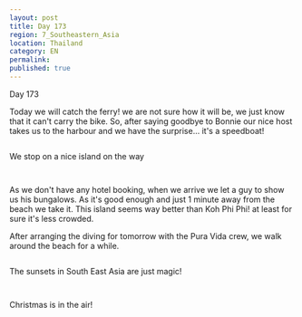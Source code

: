 ```yaml
---
layout: post
title: Day 173
region: 7_Southeastern_Asia
location: Thailand
category: EN
permalink:
published: true
---
```


Day 173

Today we will catch the ferry! we are not sure how it will be, we just know that it can't carry the bike. So, after saying goodbye to Bonnie our nice host takes us to the harbour and we have the surprise... it's a speedboat!

<p><a
href="https://lh3.googleusercontent.com/UV_jv9X8Lwjakfn-OMVyMPqZ9NF2l3rba_rhPOxUO4-vwJzVzlZtuNq4iagi38YFj8zV_L5l23HWSSRkOsHm5CO6rQvVm8OFOBAiJ9FxOR7of5rZzMtTCzSzOAscCnHmVMZ4FGdb0CGGqfHOR1_0DO2iGilvZdc9npNdZQvzibpjYRVziKSw8Zu_3GoCi9OCBomrW3GurYeBnF9Ta3vw2W53bYjIQa3qVtJ93BT5-5gyYa0Im6DLQB9-S4wCZCfv-Jq94kbOFMpskhe8WgVQOSP64s81soxR4BSobISMZPZwH6LNmIRThooRq1GdEKDDIAHJQDAc1l7Kx4C-LEL26NnQpWzUZKNc47QFgL7z4n5F8ivfMWJUOt02d-4uW5b7kP4n4WGSIX_gbQXvmwt8sWwhoduEfl-9BihiJlSrGA6nE5Yjrqj2Fc6MgIk4gluBL5UQ1_t0isC16OKzg4-1qXeG_4UQKDWwYiFtlWKI9kEKn-Xo7cZ8KlF-WbGu4HRZQPFt9XybyMO7SSUJpdzCjiRiKYqvHUO-60t9C_A2CwxkeI5oTdFyP_0YG6Y-peAPYLb-niIvmtc8HdFz9zoCaFsQ0hbHL85Ew_vKojDamH33ErX4RdB68IBl5SVxV1EkDpGzy9_TLVG7BEUahcnNTyqSBurS_80e3G8-8qTdi1b78P-W1gEQXupNRFgZRyleIo3n5AWbxRa8eOp0_KU=w669-h502-no"><img 
src="https://lh3.googleusercontent.com/UV_jv9X8Lwjakfn-OMVyMPqZ9NF2l3rba_rhPOxUO4-vwJzVzlZtuNq4iagi38YFj8zV_L5l23HWSSRkOsHm5CO6rQvVm8OFOBAiJ9FxOR7of5rZzMtTCzSzOAscCnHmVMZ4FGdb0CGGqfHOR1_0DO2iGilvZdc9npNdZQvzibpjYRVziKSw8Zu_3GoCi9OCBomrW3GurYeBnF9Ta3vw2W53bYjIQa3qVtJ93BT5-5gyYa0Im6DLQB9-S4wCZCfv-Jq94kbOFMpskhe8WgVQOSP64s81soxR4BSobISMZPZwH6LNmIRThooRq1GdEKDDIAHJQDAc1l7Kx4C-LEL26NnQpWzUZKNc47QFgL7z4n5F8ivfMWJUOt02d-4uW5b7kP4n4WGSIX_gbQXvmwt8sWwhoduEfl-9BihiJlSrGA6nE5Yjrqj2Fc6MgIk4gluBL5UQ1_t0isC16OKzg4-1qXeG_4UQKDWwYiFtlWKI9kEKn-Xo7cZ8KlF-WbGu4HRZQPFt9XybyMO7SSUJpdzCjiRiKYqvHUO-60t9C_A2CwxkeI5oTdFyP_0YG6Y-peAPYLb-niIvmtc8HdFz9zoCaFsQ0hbHL85Ew_vKojDamH33ErX4RdB68IBl5SVxV1EkDpGzy9_TLVG7BEUahcnNTyqSBurS_80e3G8-8qTdi1b78P-W1gEQXupNRFgZRyleIo3n5AWbxRa8eOp0_KU=w669-h502-no" class="oversize" alt=""></a></p>

We stop on a nice island on the way

<p><a
href="https://lh3.googleusercontent.com/8oL7OH5mn7gEaTUJuK6tS9r5B5xG5QCH-ZBTgc5tnWZ7M1JNTsAIyfzqYFOeaeLMAvuCvP5wXofSCf8dQMIETP1YVFp88MznYVhJ1LYH5nUTjwdl524n3JOajuz--h_8L3tlEPXZinIu-hh_xPzKzHUf2lT8_iW_3HYQh2l1JZuC_Yt5UeVC5nUBsSOvoxTVcrlZ9w3eJkm_ZJ7YZN6dnjAw0wtk-9tlB79w8PMfPSQiFt1sfKsn9DLQPe23IiYMG0SkiDXrO2tKKzJcyiDymzmcrTaq0pe1g3QV_6eMVDRaL3wOKZk8Ep-JaSc4nIY6cdHVEjt0TMDHOCk1-pxaNkBCjK0OvDb2LLYntUnrPKb-MyP5K_ccn7bwUP8PNshqR1DllzxRYPxjMjZRzcxQNBo4EEZIsBORMoWSNUOStXjOZsgBPsn5vX6fwehthsUgXZNGmuzHrV6CJF-AjqBy-JoifWCI2nrnHjgfbvPB6degHNXfc2lBK1-YbSCijOjA346rOICuchif2eyjMdJd8Tar7LQG3GdKIwc3adMTJXQTItTs9R7UaJTxD6GhXFX4uPA_aQNTF4CXIENdCIhHcgrFI7Bo9vmHcIKv8bNdXxSSwJrV0dhHcZOSts2EiN-463qffi-uMYc5ji-57bpbsGLSgbzVKfHwQRoBSaEMRsx_hygINBdtn9fKaKD7LbqI5BP6d9R445kGmgtk3p8=w669-h502-no"><img 
src="https://lh3.googleusercontent.com/8oL7OH5mn7gEaTUJuK6tS9r5B5xG5QCH-ZBTgc5tnWZ7M1JNTsAIyfzqYFOeaeLMAvuCvP5wXofSCf8dQMIETP1YVFp88MznYVhJ1LYH5nUTjwdl524n3JOajuz--h_8L3tlEPXZinIu-hh_xPzKzHUf2lT8_iW_3HYQh2l1JZuC_Yt5UeVC5nUBsSOvoxTVcrlZ9w3eJkm_ZJ7YZN6dnjAw0wtk-9tlB79w8PMfPSQiFt1sfKsn9DLQPe23IiYMG0SkiDXrO2tKKzJcyiDymzmcrTaq0pe1g3QV_6eMVDRaL3wOKZk8Ep-JaSc4nIY6cdHVEjt0TMDHOCk1-pxaNkBCjK0OvDb2LLYntUnrPKb-MyP5K_ccn7bwUP8PNshqR1DllzxRYPxjMjZRzcxQNBo4EEZIsBORMoWSNUOStXjOZsgBPsn5vX6fwehthsUgXZNGmuzHrV6CJF-AjqBy-JoifWCI2nrnHjgfbvPB6degHNXfc2lBK1-YbSCijOjA346rOICuchif2eyjMdJd8Tar7LQG3GdKIwc3adMTJXQTItTs9R7UaJTxD6GhXFX4uPA_aQNTF4CXIENdCIhHcgrFI7Bo9vmHcIKv8bNdXxSSwJrV0dhHcZOSts2EiN-463qffi-uMYc5ji-57bpbsGLSgbzVKfHwQRoBSaEMRsx_hygINBdtn9fKaKD7LbqI5BP6d9R445kGmgtk3p8=w669-h502-no" class="oversize" alt=""></a></p>

<p><a
href="https://lh3.googleusercontent.com/imf8wQoan0STPbr9Wm6sZO0vcwLwN0Q980Lk5SaWXg4VrZ1tBpy8MZsQoPW8kyt5shGc_MwQmdDxNcjXsB0jAm26PZJDdsjSjr2WPgCfDmb1cUNah6Zj1f_ZOuO_nl9AvazpLLqAEvJsOLGaaZBTw3s3IEF0xuLKNrtTEZ0Qlx6UMhUEcqFjyuoyNb3EVZJr5uDVYpJmXSX9hq8qrLNaYLe31DxesG5fKlZ-SuvMOkypx8H1_OJgJ3luEnm0cnTGs6JE1yhB6Lq9UyN4_57zEfXkPqfTXZN-6ciVz_-V9ex3JeMVXBRgAo1JcTFe7icwICYjp9yk5KVTeTHBqeScjpfbE1LcsQ9eKWC5nY5Vm7WFn87wmnxJUFxLE6teD7l0bbzxnuNLMpNJnK_C0cDoanzsNoQuSpyzlo05ZlpWDHO0VJkaId38dbqdiOEdAOuuV-TvFP2qXuRn7I93uziTpm5GeFQ06TINHGubjsFYw0_ePVqnaF9H9AshQTNwwbLq5fVxI2cUdYC4fJj28xJuwwPVvhDHP-c3rT_dFNFceFUjXpZVAanpBYsOzxG8Jbic1UesOlj56mTYsR9LoXCVKhlpdAcwySDrMyKYUzpzM4lBb0N7epKojrDLS5qut6eiR9R48jRsCC7O32eiph_3V2_7bjfPdFvWQVzHAlwnVYyd0xYC_uOcy05Tcrdm2VTp9cb8kD9QOq5FuLreMqQ=w669-h502-no"><img 
src="https://lh3.googleusercontent.com/imf8wQoan0STPbr9Wm6sZO0vcwLwN0Q980Lk5SaWXg4VrZ1tBpy8MZsQoPW8kyt5shGc_MwQmdDxNcjXsB0jAm26PZJDdsjSjr2WPgCfDmb1cUNah6Zj1f_ZOuO_nl9AvazpLLqAEvJsOLGaaZBTw3s3IEF0xuLKNrtTEZ0Qlx6UMhUEcqFjyuoyNb3EVZJr5uDVYpJmXSX9hq8qrLNaYLe31DxesG5fKlZ-SuvMOkypx8H1_OJgJ3luEnm0cnTGs6JE1yhB6Lq9UyN4_57zEfXkPqfTXZN-6ciVz_-V9ex3JeMVXBRgAo1JcTFe7icwICYjp9yk5KVTeTHBqeScjpfbE1LcsQ9eKWC5nY5Vm7WFn87wmnxJUFxLE6teD7l0bbzxnuNLMpNJnK_C0cDoanzsNoQuSpyzlo05ZlpWDHO0VJkaId38dbqdiOEdAOuuV-TvFP2qXuRn7I93uziTpm5GeFQ06TINHGubjsFYw0_ePVqnaF9H9AshQTNwwbLq5fVxI2cUdYC4fJj28xJuwwPVvhDHP-c3rT_dFNFceFUjXpZVAanpBYsOzxG8Jbic1UesOlj56mTYsR9LoXCVKhlpdAcwySDrMyKYUzpzM4lBb0N7epKojrDLS5qut6eiR9R48jRsCC7O32eiph_3V2_7bjfPdFvWQVzHAlwnVYyd0xYC_uOcy05Tcrdm2VTp9cb8kD9QOq5FuLreMqQ=w669-h502-no" class="oversize" alt=""></a></p>

As we don't have any hotel booking, when we arrive we let a guy to show us his bungalows. As it's good enough and just 1 minute away from the beach we take it. This island seems way better than Koh Phi Phi! at least for sure it's less crowded.

After arranging the diving for tomorrow with the Pura Vida crew, we walk around the beach for a while.

<p><a
href="https://lh3.googleusercontent.com/E_xZahaI7UonOVzXydewykkVSB8amdfRrgvVn-5bobY_8o0PTp-JZADFjj1wF8EkOwlqOExvaNHvFzCSX3m0lp3o7285FA7tucdXtKb7FoHwMIU6BSdjXbZue1hkTAC_n8w9Ieh7fnk8yP8dzFiYfbHxqdA_pA_hF-ugreWO1UDqRAOEzgSLAnlMisQHHcv_M3HK-yKyfvYLcAgop8Gj6vlshXbMrZRrZzhldhXWXDgUFNfTlaVNY2PO38M7qTDiITyF7ukdJOS7li_rTWbilSqWJOKNRIjEGxgd1_hrAu6j9dg4MPqnxUx9xNaTJgs9Wf6frDqeR5X1n6G1_zhgNW54MhwXSCPFAC9IkTA5m-VW_jnbyBPHtPvYJpRMeCPWTkvNwMHl2u2H543H9McXwljqEy6NAYH6CXHiF8YZOF7OItS7Ew6Y4j-wgMDAiRZWQyuGcWh7psR1_TdTxkSQITvNZ_tCs1xHhr7_ZpyCST6QzaaaeskNuUuYJzzw7iFICMcp14-LkE6qFIHut-UlhRe48Jdfn0h3gYPmXH7Ih8pAQ5_RbqxrTqLq7WtkJm0rRaf5FGX-PzEzwbDdx6diq4ZFYbrfJOyBKEg28Ru0dEi03mhSJui_6mKmAmY9V3rJC7R_uS-X42e4Tn4hXGdSn-6vjbHme5BdaVUffYyHxjPf4s_WagiYQkAGNk7eG_CwQBXPZbSqVoD6c5yDDyE=w669-h502-no"><img 
src="https://lh3.googleusercontent.com/E_xZahaI7UonOVzXydewykkVSB8amdfRrgvVn-5bobY_8o0PTp-JZADFjj1wF8EkOwlqOExvaNHvFzCSX3m0lp3o7285FA7tucdXtKb7FoHwMIU6BSdjXbZue1hkTAC_n8w9Ieh7fnk8yP8dzFiYfbHxqdA_pA_hF-ugreWO1UDqRAOEzgSLAnlMisQHHcv_M3HK-yKyfvYLcAgop8Gj6vlshXbMrZRrZzhldhXWXDgUFNfTlaVNY2PO38M7qTDiITyF7ukdJOS7li_rTWbilSqWJOKNRIjEGxgd1_hrAu6j9dg4MPqnxUx9xNaTJgs9Wf6frDqeR5X1n6G1_zhgNW54MhwXSCPFAC9IkTA5m-VW_jnbyBPHtPvYJpRMeCPWTkvNwMHl2u2H543H9McXwljqEy6NAYH6CXHiF8YZOF7OItS7Ew6Y4j-wgMDAiRZWQyuGcWh7psR1_TdTxkSQITvNZ_tCs1xHhr7_ZpyCST6QzaaaeskNuUuYJzzw7iFICMcp14-LkE6qFIHut-UlhRe48Jdfn0h3gYPmXH7Ih8pAQ5_RbqxrTqLq7WtkJm0rRaf5FGX-PzEzwbDdx6diq4ZFYbrfJOyBKEg28Ru0dEi03mhSJui_6mKmAmY9V3rJC7R_uS-X42e4Tn4hXGdSn-6vjbHme5BdaVUffYyHxjPf4s_WagiYQkAGNk7eG_CwQBXPZbSqVoD6c5yDDyE=w669-h502-no" class="oversize" alt=""></a></p>

The sunsets in South East Asia are just magic!

<p><a
href="https://lh3.googleusercontent.com/mLsQbfAvUgo-xBzk02rqUCZ1TpY16kZ4cqIqmIDt6G8GZE00-9P32gH5x2tYEMVzaAb3jWNx4RrFS--GpRoIbGZv62kI-a3VogontCvMdOV-QkMKi4TrjHS8JTF3pbErO3N6sASrc0bv80kMr1TBTaeFusKXMsPQJrSfmZDXA4eSs6xQrz-Wc_PUOaEcMnZK4X9g-XxhD36CmLzzX6LVwdFrgjh4QmbkCjkP1f7hC5BdlywAh7kZ_CekDsMJeR8z_WZkXgIl_S89k_Cr-EoJoP93AbZkv-i6KzJyYr_XNZpSXdKh-uQeKasMDzvFrQUtrC99ys5kTnbrVJ4CPEeS2MXSLI1zgvVJerEy1lamDsLtuNzrjooEf4Yvb3VvkrKeW1Sv_3BC9qGFrQRB0xNcM7fotGb16JME59Zz8oDfTlWqzDWmy3lTGNj-ULk8eK89DghNN5yhezzVZ_wqnsuecY7vAEM3Ow6j9BxBCb8d3YtgW27d7Ga79uw8BBjE6lRJuqizQ8SBguDft4BXiiow2w3BNhZ971TO-mhrcOkXkhKdXRUBoP6uKnagYs1E4QgAeHamcBcTWfIZ30-50D3MqpDaHyRhKHw8Uols8VANTKcL37JPmlCRNkmK63V8bdpr3MQHrEOsdgEIS9L_PEXckoVJpof-SszgwLPJlrT0iqzq94ZCdvNHoeH2j3p5R3bHiOzFqxzNhTu0JIaWssE=w669-h502-no"><img 
src="https://lh3.googleusercontent.com/mLsQbfAvUgo-xBzk02rqUCZ1TpY16kZ4cqIqmIDt6G8GZE00-9P32gH5x2tYEMVzaAb3jWNx4RrFS--GpRoIbGZv62kI-a3VogontCvMdOV-QkMKi4TrjHS8JTF3pbErO3N6sASrc0bv80kMr1TBTaeFusKXMsPQJrSfmZDXA4eSs6xQrz-Wc_PUOaEcMnZK4X9g-XxhD36CmLzzX6LVwdFrgjh4QmbkCjkP1f7hC5BdlywAh7kZ_CekDsMJeR8z_WZkXgIl_S89k_Cr-EoJoP93AbZkv-i6KzJyYr_XNZpSXdKh-uQeKasMDzvFrQUtrC99ys5kTnbrVJ4CPEeS2MXSLI1zgvVJerEy1lamDsLtuNzrjooEf4Yvb3VvkrKeW1Sv_3BC9qGFrQRB0xNcM7fotGb16JME59Zz8oDfTlWqzDWmy3lTGNj-ULk8eK89DghNN5yhezzVZ_wqnsuecY7vAEM3Ow6j9BxBCb8d3YtgW27d7Ga79uw8BBjE6lRJuqizQ8SBguDft4BXiiow2w3BNhZ971TO-mhrcOkXkhKdXRUBoP6uKnagYs1E4QgAeHamcBcTWfIZ30-50D3MqpDaHyRhKHw8Uols8VANTKcL37JPmlCRNkmK63V8bdpr3MQHrEOsdgEIS9L_PEXckoVJpof-SszgwLPJlrT0iqzq94ZCdvNHoeH2j3p5R3bHiOzFqxzNhTu0JIaWssE=w669-h502-no" class="oversize" alt=""></a></p>

<p><a
href="https://lh3.googleusercontent.com/oJ_IxS8M3EJM2XEhITk1EG27sp5_0InRcXi-L3eugvwmz8dN34PNXQ9vw2x7LQYloNyIsCTlMxYcOvb7cDcwt0vFmj2fJlFHkKSiPI85KDo0iazYvHgfEtzVWEwahEXV_ts9wADceB6B1yLr5AMTs-fSLzB_VyiLgVDDEDqrsk-rfpZPXZJIgKWoZdbxhTbyKwRTAH0DRXeq0Lw7EVGcEBA_awN6tw60sJEj_Ak_ra0QNznTIv1NMXG7PWgkk8blTk7FqOS5rgya4NzOQuXymugBlqd3tS7M4wDy3_NIEPpqj0wdIAi6X13a8dVez_iGsj79SSm4zMbhObNROuO5evWjXkBEFBYSbj_1-Vdh5ArR8bXn1og3EpjoylprjV9-znPcVJ23RDP5ofAh4331UkoyHHgMu_q5qKySfQni4onheowHM2MOwx8EEXslRWZ2nMOxsxvRWx_nlCkz2mnlPrclsiBxzXgLLCsWDTnGMZvuPfLxno41cj2EEXN5dAtYOgWJ0Y3JZc7_WKC8iLJs8UbwOVBXE8h1T12PYdXsG5XGQl2O1P7J9jxH0-KCARtiRxinwI2ipM8wPT8Tb_Qloe8WRzysx9oV-C3YmeUJIMu0ead0vb7UqfRy8qClbeSLQenMiBHRkIw_cbEYIfb2mtpSWDZYxZ0bRs9G1XL_G_DEFIkliC83ydiD3Fb69KNvfcHRzBwgvDXkWXlMojE=w836-h627-no"><img 
src="https://lh3.googleusercontent.com/oJ_IxS8M3EJM2XEhITk1EG27sp5_0InRcXi-L3eugvwmz8dN34PNXQ9vw2x7LQYloNyIsCTlMxYcOvb7cDcwt0vFmj2fJlFHkKSiPI85KDo0iazYvHgfEtzVWEwahEXV_ts9wADceB6B1yLr5AMTs-fSLzB_VyiLgVDDEDqrsk-rfpZPXZJIgKWoZdbxhTbyKwRTAH0DRXeq0Lw7EVGcEBA_awN6tw60sJEj_Ak_ra0QNznTIv1NMXG7PWgkk8blTk7FqOS5rgya4NzOQuXymugBlqd3tS7M4wDy3_NIEPpqj0wdIAi6X13a8dVez_iGsj79SSm4zMbhObNROuO5evWjXkBEFBYSbj_1-Vdh5ArR8bXn1og3EpjoylprjV9-znPcVJ23RDP5ofAh4331UkoyHHgMu_q5qKySfQni4onheowHM2MOwx8EEXslRWZ2nMOxsxvRWx_nlCkz2mnlPrclsiBxzXgLLCsWDTnGMZvuPfLxno41cj2EEXN5dAtYOgWJ0Y3JZc7_WKC8iLJs8UbwOVBXE8h1T12PYdXsG5XGQl2O1P7J9jxH0-KCARtiRxinwI2ipM8wPT8Tb_Qloe8WRzysx9oV-C3YmeUJIMu0ead0vb7UqfRy8qClbeSLQenMiBHRkIw_cbEYIfb2mtpSWDZYxZ0bRs9G1XL_G_DEFIkliC83ydiD3Fb69KNvfcHRzBwgvDXkWXlMojE=w836-h627-no" class="oversize" alt=""></a></p>

Christmas is in the air!

<p><a
href="https://lh3.googleusercontent.com/KxJQODi_hQXKMmJxSc7Zw1mHoEfc7nDXMud70Nh9sdIWE9HgJSESJFjbHikRgdzXn-tqjhZTDV4V27-Y4SL1FmbI6-ZN27cHy52SpVK5LdVB5kO1ov1RmKn8UHs6tLYl8wWeQeYC7DqF8DymZREJU6ISPOBqZF3lQT3-vPvkRjfnx2ag1VN_JTXME3m2BckEAWpcFRZnhfeRVWnlrbglHOZdksokk5e-OpGmUsdPPiVfYCDvoqGuryg40hhAOUy9Lv02BkHHlJDfVcjgZgXdM_zIyBE1pth7Z0a1P9BnFcG8ChDByKbFtE46pW1t3rvxjGCZmb51t7_5Bkvv2fbrT5XX01WAEZVkUPR3mpj0r2EXHh71Uj7nj7pi-1ezmXwrrcEYx_bZyzcfdbvKgHON3aOpIjP7fWay-WrfjAJh8RsqWOebxnGYQa8bFumhpzDFcwa_zSsz11eRzjOGNSRaF4y3YAEdYWAMAhN_aQWKepBT-0tdfiMFER88dFytM7bY5LHYYdNOp4QRnYerjG0eTItWdu1aOeJTwQ5vXzFPfJMJWyhCHHlUfuSjlWBtDLddyDJavxEd2g7ambP6jxMD39dXqbSARSg9y2MTnWyEI7IHtyZBkv9PH0t0EFEnMirpd0MWNBg08ia64qozwmZ_guuIG_wrMQgRT6v1Rt4FY-ItRFUj3dQcw_CWI6yMY8F6rsr4j71vGI8CEk1oKwE=w836-h627-no"><img 
src="https://lh3.googleusercontent.com/KxJQODi_hQXKMmJxSc7Zw1mHoEfc7nDXMud70Nh9sdIWE9HgJSESJFjbHikRgdzXn-tqjhZTDV4V27-Y4SL1FmbI6-ZN27cHy52SpVK5LdVB5kO1ov1RmKn8UHs6tLYl8wWeQeYC7DqF8DymZREJU6ISPOBqZF3lQT3-vPvkRjfnx2ag1VN_JTXME3m2BckEAWpcFRZnhfeRVWnlrbglHOZdksokk5e-OpGmUsdPPiVfYCDvoqGuryg40hhAOUy9Lv02BkHHlJDfVcjgZgXdM_zIyBE1pth7Z0a1P9BnFcG8ChDByKbFtE46pW1t3rvxjGCZmb51t7_5Bkvv2fbrT5XX01WAEZVkUPR3mpj0r2EXHh71Uj7nj7pi-1ezmXwrrcEYx_bZyzcfdbvKgHON3aOpIjP7fWay-WrfjAJh8RsqWOebxnGYQa8bFumhpzDFcwa_zSsz11eRzjOGNSRaF4y3YAEdYWAMAhN_aQWKepBT-0tdfiMFER88dFytM7bY5LHYYdNOp4QRnYerjG0eTItWdu1aOeJTwQ5vXzFPfJMJWyhCHHlUfuSjlWBtDLddyDJavxEd2g7ambP6jxMD39dXqbSARSg9y2MTnWyEI7IHtyZBkv9PH0t0EFEnMirpd0MWNBg08ia64qozwmZ_guuIG_wrMQgRT6v1Rt4FY-ItRFUj3dQcw_CWI6yMY8F6rsr4j71vGI8CEk1oKwE=w836-h627-no" class="oversize" alt=""></a></p>